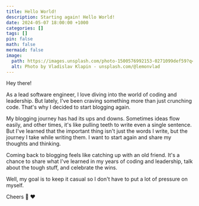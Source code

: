 ```yaml
---
title: Hello World!
description: Starting again! Hello World!
date: 2024-05-07 18:00:00 +1000
categories: []
tags: []
pin: false
math: false
mermaid: false
image:
  path: https://images.unsplash.com/photo-1500576992153-0271099def59?q=80&w=3269&auto=format&fit=crop&ixlib=rb-4.0.3&ixid=M3wxMjA3fDB8MHxwaG90by1wYWdlfHx8fGVufDB8fHx8fA%3D%3D
  alt: Photo by Vladislav Klapin - unsplash.com/@lemonvlad
---
```


Hey there!

As a lead software engineer, I love diving into the world of coding and leadership. But lately, I've been craving something more than just crunching code. That's why I decided to start blogging again.

My blogging journey has had its ups and downs. Sometimes ideas flow easily, and other times, it's like pulling teeth to write even a single sentence. But I've learned that the important thing isn't just the words I write, but the journey I take while writing them. I want to start again and share my thoughts and thinking.

Coming back to blogging feels like catching up with an old friend. It's a chance to share what I've learned in my years of coding and leadership, talk about the tough stuff, and celebrate the wins.

Well, my goal is to keep it casual so I don't have to put a lot of pressure on myself.

Cheers 🍻 ❤️
